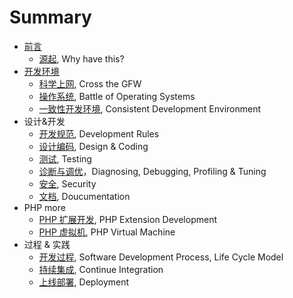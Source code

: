 # Summary
* [前言](preface/README.md)
    * [源起](preface/why.md), Why have this?
* [开发环境](environment/README.md)
    * [科学上网](environment/cross-the-gfw.md), Cross the GFW
    * [操作系统](environment/operating-system.md), Battle of Operating Systems
    * [一致性开发环境](environment/consistent-environment.md), Consistent Development Environment
* 设计&开发
    * [开发规范](rules.md), Development Rules
    * [设计编码](coding.md), Design & Coding
    * [测试](testing.md), Testing
    * [诊断与调优](debugging.md)，Diagnosing, Debugging, Profiling & Tuning
    * [安全](security.md), Security
    * [文档](documentation.md), Doucumentation
* PHP more
    * [PHP 扩展开发](php-extension.md), PHP Extension Development
    * [PHP 虚拟机](php-vm.md), PHP Virtual Machine
* 过程 & 实践
    * [开发过程](life-cycle-model.md), Software Development Process, Life Cycle Model
    * [持续集成](ci.md), Continue Integration
    * [上线部署](deployment.md), Deployment